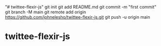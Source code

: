 "# twittee-flexir-js"  git init git add README.md git commit -m "first commit" git branch -M main git remote add origin https://github.com/johnelesho/twittee-flexir-js.git git push -u origin main
# twittee-flexir-js
